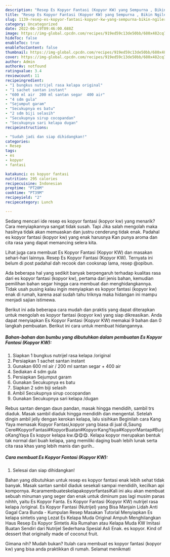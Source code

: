 ```yaml
---
description: "Resep Es Kopyor Fantasi (Kopyor KW) yang Sempurna , Bikin Ngiler"
title: "Resep Es Kopyor Fantasi (Kopyor KW) yang Sempurna , Bikin Ngiler"
slug: 1139-resep-es-kopyor-fantasi-kopyor-kw-yang-sempurna-bikin-ngiler
category: Uncategorized
date: 2022-06-19T09:46:00.688Z
image: https://img-global.cpcdn.com/recipes/919ed59c13de50bb/680x482cq70/es-kopyor-fantasi-kopyor-kw-foto-resep-utama.jpg
hideToc: false
enableToc: true
enableTocContent: false
thumbnail: https://img-global.cpcdn.com/recipes/919ed59c13de50bb/680x482cq70/es-kopyor-fantasi-kopyor-kw-foto-resep-utama.jpg
cover: https://img-global.cpcdn.com/recipes/919ed59c13de50bb/680x482cq70/es-kopyor-fantasi-kopyor-kw-foto-resep-utama.jpg
author: Admin
authorAv: notfound
ratingvalue: 3.4
reviewcount: 11
recipeingredient:
- "1 bungkus nutrijel rasa kelapa original"
- "1 sachet santan instant"
- "600 ml air  200 ml santan segar  400 air"
- "4 sdm gula"
- "Sejumput garam"
- "Secukupnya es batu"
- "2 sdm biji selasih"
- "Secukupnya sirup cocopandan"
- "Secukupnya sari kelapa dugan"
recipeinstructions:

- "Sudah jadi dan siap dihidangkan!"
categories:
- Resep
tags:
- es
- kopyor
- fantasi

katakunci: es kopyor fantasi 
nutrition: 295 calories
recipecuisine: Indonesian
preptime: "PT20M"
cooktime: "PT39M"
recipeyield: "2"
recipecategory: Lunch

---
```



Sedang mencari ide resep es kopyor fantasi (kopyor kw) yang menarik? Cara menyiapkannya sangat tidak susah. Tapi Jika salah mengolah maka hasilnya tidak akan memuaskan dan justru cenderung tidak enak. Padahal es kopyor fantasi (kopyor kw) yang enak harusnya Kan punya aroma dan cita rasa yang dapat memancing selera kita.


Lihat juga cara membuat Es Kopyor Fantasi (Kopyor KW) dan masakan sehari-hari lainnya. Resep Es Kopyor Fantasi (Kopyor KW). Ternyata ini belum di post padahal dah recook dan cooksnap lama, resep @opibun.

Ada beberapa hal yang sedikit banyak berpengaruh terhadap kualitas rasa dari es kopyor fantasi (kopyor kw), pertama dari jenis bahan, kemudian pemilihan bahan segar hingga cara membuat dan menghidangkannya. Tidak usah pusing kalau ingin menyiapkan es kopyor fantasi (kopyor kw) enak di rumah, karena asal sudah tahu triknya maka hidangan ini mampu menjadi sajian istimewa.


Berikut ini ada beberapa cara mudah dan praktis yang dapat diterapkan untuk mengolah es kopyor fantasi (kopyor kw) yang siap dikreasikan. Anda dapat menyiapkan Es Kopyor Fantasi (Kopyor KW) memakai 9 bahan dan 0 langkah pembuatan. Berikut ini cara untuk membuat hidangannya.

<!--inarticleads1-->

##### Bahan-bahan dan bumbu yang dibutuhkan dalam pembuatan Es Kopyor Fantasi (Kopyor KW):

1. Siapkan 1 bungkus nutrijel rasa kelapa /original
1. Persiapkan 1 sachet santan instant
1. Gunakan 600 ml air / 200 ml santan segar + 400 air
1. Sediakan 4 sdm gula
1. Persiapkan Sejumput garam
1. Gunakan Secukupnya es batu
1. Siapkan 2 sdm biji selasih
1. Ambil Secukupnya sirup cocopandan
1. Gunakan Secukupnya sari kelapa /dugan


Rebus santan dengan daun pandan, masak hingga mendidih, sambil trs diaduk. Masak sambil diaduk hingga mendidih dan mengental. Setelah dingin ambil jelly dengan kerokan kelapa, lalu sisihkan Beginilah cara Kang Yaya memasak Kopyor Fantasi,kopyor yang biasa di jual di,Saung Cere#KopyorFantasi#KopyorBuatan#KopyorKangYaya#KopyorMantap#BurjoKangYaya Es kopyor kelapa kw.😋😋😋. Kelapa kopyor merupakan bentuk tak normal dari buah kelapa, yang memiliki daging buah lebih lunak serta cita rasa khas yang lebih manis dan gurih.. 

<!--inarticleads2-->

##### Cara membuat Es Kopyor Fantasi (Kopyor KW):


1. Selesai dan siap dihidangkan!

Bahan yang dibutuhkan untuk resep es kopyor fantasi enak lebih sehat tidak banyak. Masak santan sambil diaduk sesekali sampai mendidih, kecilkan api kompornya. #caramembuateskelapakopyorfantasiKali ini aku akan membuat sebuah minuman yang seger dan enak untuk diminum pas lagi musim panas nihhh, yaitu Es Kopyor Fanta. Es Kopyor Fantasi (Kopyor KW) nutrijel rasa kelapa /original. Es Kopyor Fantasi (Nutrijel) yang Bisa Manjain Lidah Anti Gagal Cara Bunda - Kumpulan Resep Masakan Tutorial Menyiapkan Es kelapa sintetis yang Lezat Es Kelapa Muda Original Ampuh Menghilangkan Haus Resep Es Kopyor Sintetis Ala Rumahan atau Kelapa Muda KW Imitasi Buatan Sendiri dari Nutrijel Sederhana Spesial Asli Enak. es kopyor. Kind of dessert that originally made of coconut fruit. 

Gimana nih? Mudah bukan? Itulah cara membuat es kopyor fantasi (kopyor kw) yang bisa anda praktikkan di rumah. Selamat menikmati
